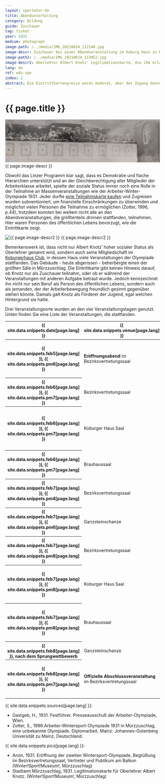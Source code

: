 ```yaml
---
layout: spectator-de
title: Abendunterhaltung
category: Bildung
guide: Zuschauer
tag: ticket
year: 1931
medium: photograph
image-path: /../media/IMG_20210624_122146.jpg
image-descr: Zuschauer bei einer Abendveranstaltung im Koburg Haus in Mürzzuschlag
image-path2: /../media/IMG_20210624_113052.jpg
image-descr2: Oberlehrer Albert Knotz' Legitimationskarte, die ihm erlaubte das Koburghaus und die dortigen Veranstaltungen jederzeit kostenfrei zu besuchen.
lang: de
ref: edu-spe
index: 2
abstract: Die Eintrittkartenpreise waren moderat, aber der Zugang dennoch eingeschränkt. Jene mit Verbindungen oder die hohes Ansehen in der Gemeinschaft genossen, konnten auch die anspruchsvolleren Abendveranstaltugnen besuchen, die Massen blieben ausgeschlossen.
---
```

<body>
    <div class="infotext">
        <h1  id="title">{{ page.title }}</h1>
        <div class="grid-item" id="exhibit-image"><img src="../media/IMG_20210624_122146.jpg" class="img-fluid" alt="{{ page.image-descr }}"> {{ page.image-descr }} </div>
        <p>Obwohl das Linzer Programm klar sagt, dass es Demokratie und flache Hierarchien unterstützt und an der Gleichberechtigung aller Mitglieder der Arbeiterklasse arbeitet, spielte der soziale Status immer noch eine Rolle in der Teilnahme an Massenveranstaltungen wie der Arbeiter-Winter-Olympiade 1931. Jeder durfte <a href="https://workerswinterolympiad1931.netlify.app/spectator/clstr-samebutdifferent.html" class="link-info">eine Teilnahmskarte kaufen</a> und Zugreisen wurden subventioniert, um finanzielle Einschränkungen zu überwinden und möglichst vielen Personen die Teilnahme zu ermöglichen (Zotter, 1996, p.44), trotzdem konnten bei weitem nicht alle an den Abendveranstaltungen, die größtenteils drinnen stattfanden, teilnehmen. Hier waren Personen des öffentlichen Lebens bevorzugt, wie die Eintrittkarte zeigt.</p>
        <div class="grid-item" id="exhibit-image"><img src="../media/IMG_20210624_113052.jpg" class="img-fluid" alt="{{ page.image-descr2 }}"> {{ page.image-descr2 }}</div>
        <p>Bemerkenswerk ist, dass nicht nur Albert Knotz’ hoher sozialer Status als Oberlehrer genannt wird, sondern auch seine Mitgliedschaft im <a href="#" class="link-info" data-toggle="tooltip" title="Der Koburgerhaus Club war eine politisch rechte Organisation, die mit deutschnationaler Politik sympathisierte."> Koburgerhaus Club</a>, in dessen Haus viele Veranstaltungen der Olympiade stattfanden. Das Gebäude - heute abgerissen - beherbergte einen der größten Säle in Mürzzuschlag. Die Eintrittkarte gibt keinen Hinweis darauf, ob Knotz nur als Zuschauer teilnahm, oder ob er während der Veranstaltungen mit anderen Aufgabe betraut wurde. Jedoch kennzeichnet ihn nicht nur sein Beruf als Person des öffentlichen Lebens, sondern auch als jemanden, der der Arbeiterbewegung freundlich gesinnt gegenüber stehen könnte. Damals galt Knotz als Förderer der Jugend, egal welchen Hintergrund sie hatte.</p>
        <p>Drei Veranstaltungsorte wurden an den vier Veranstaltungstagen genutzt. Unten finden Sie eine Liste der Veranstaltungen, die stattfanden.</p>
        <table class="table">
            <thead>
                <tr>
                    <th scope="col">{{ site.data.snippets.date[page.lang] }}</th>
                    <th scope="col">{{ site.data.snippets.venue[page.lang] }}</th>
                    <th scope="col">{{ site.data.snippets.entert[page.lang] }}</th>
                </tr>
            </thead>
            <tbody>
                <tr>
                    <th scope="row">{{ site.data.snippets.feb5[page.lang] }}, {{ site.data.snippets.pm6[page.lang] }}</th>
                    <td><b>Eröffnungsabend</b> im Bezirksvertretungssaal</td>
                    <td>Reden offizieller Vertreter der Internationalen und Veranstalter. Konzerte verschiedener regionaler Musikgruppen und Gesangsvereine: Richard Wagners <span class="quote">Rienzi Ouverture</span>, G. Ad. Uthmanns <span class="quote">Der Freiheit mein Lied</span>, <span class="quote"><a href="#" class="link-info" data-toggle="tooltip" title="Offizielle Hymne der Sozialdemokraten">Lied der Arbeit</a></span>.</td>
                </tr>
                <tr>
                    <th scope="row">{{ site.data.snippets.feb6[page.lang] }}, {{ site.data.snippets.pm7[page.lang] }}</th>
                    <td>Bezirksvertretungssaal</td>
                    <td> Konzert des Musikvereins Mürzzuschlag-Hönigsberg, Gesangsverein <span class="quote">Liederkranz</span>, Gedichte im Dialekt von <a href="#" class="link-info" data-toggle="tooltip" title="Einheimischer Geschäftmann, Autor und Schifahrenthusiast">Toni Schruf</a>. Politische Kabarett.</td>
                </tr>
                <tr>
                    <th scope="row">{{ site.data.snippets.feb6[page.lang] }}, {{ site.data.snippets.pm7[page.lang] }}</th>
                    <td>Koburger Haus Saal</td>
                    <td>Konzert des Eisenbahnermusikvereins Mürzzuschlag, Konzert des Männergesangsvereins <span class="quote">Südbahnbund Mürzzuschlag</span>. Vorführung der Turner und Turnerinnen. Gedichte im Dialekt von <a href="#" class="link-info" data-toggle="tooltip" title="Einheimischer Geschäftmann, Autor und Schifahrenthusiast">Toni Schruf</a>.</td>
                </tr>
                <tr>
                    <th scope="row">{{ site.data.snippets.feb6[page.lang] }}, {{ site.data.snippets.pm7[page.lang] }}</th>
                    <td>Brauhaussaal</td>
                    <td>Konzert des Arbeitermusikvereins <span class="quote">Einigkeit</span> Krieglach, des Arbeiterinnenvereins Mürzzuschlag. Vorführung der Turner und Turnerinnen. Politische Kabarett.</td>
                </tr>
                <tr>
                    <th scope="row">{{ site.data.snippets.feb7[page.lang] }}, {{ site.data.snippets.pm4[page.lang] }}</th>
                    <td>Bezirksvertretungssaal</td>
                    <td>Chorkonzert des Arbeiterkinderchors Mürzzuschlag und des <span class="quote">Salonorchesters Klein.</span></td>
                </tr>
                <tr>
                    <th scope="row">{{ site.data.snippets.feb7[page.lang] }}, {{ site.data.snippets.pm6[page.lang] }}</th>
                    <td>Ganzsteinschanze</td>
                    <td>Fackelzug und Ansprachen, unterstützt von Fanfaren, Sprechchören und drei Musikgruppen.</td>
                </tr>
                <tr>
                    <th scope="row">{{ site.data.snippets.feb7[page.lang] }}, {{ site.data.snippets.pm8[page.lang] }}</th>
                    <td>Bezirksvertretungssaal</td>
                    <td>Konzert des Arbeitermusikvereins <span class="quote">Einigkeit</span> Krieglach, des Arbeiterinnenvereins Mürzzuschlag. Gedichte im Dialekt von <a href="#" class="link-info" data-toggle="tooltip" title="Einheimischer Geschäftmann, Autor und Schifahrenthusiast">Toni Schruf</a>. Politisches Kabarett.</td>
                </tr>
                <tr>
                   <th scope="row">{{ site.data.snippets.feb7[page.lang] }}, {{ site.data.snippets.pm8[page.lang] }}</th>
                    <td>Koburger Haus Saal</td>
                    <td>Konzert des Gewerkschaftsmusikvereins Mürzzuschlag-Hönigsberg, vom Gesangsverein <span class="quote">Liederkranz</span>. Vorführung der Turner und Turnerinnen. Gedichte im Dialekt von <a href="#" class="link-info" data-toggle="tooltip" title="Einheimischer Geschäftmann, Autor und Schifahrenthusiast">Toni Schruf</a>.</td>
                </tr>
                <tr>
                    <th scope="row">{{ site.data.snippets.feb7[page.lang] }}, {{ site.data.snippets.pm8[page.lang] }}</th>
                    <td>Brauhaussaal</td>
                    <td>Konzert des Eisenbahnermusikvereins Mürzzuschlag, Konzert des Männergesangsvereins <span class="quote">Südbahnbund Mürzzuschlag</span>. Vorführung der Turner und Turnerinnen. Politisches Kabarett.</td>              
                </tr>
                <tr>
                    <th scope="row">{{ site.data.snippets.feb8[page.lang] }}, nach dem Sprungwettbewerb</th>
                    <td>Ganzsteinschanze</td>
                    <td>Trompetenfanfaren, Reden, Massengesang <span class="quote"><a href="#" class="link-info" data-toggle="tooltip" title="eine linke Hymne">Die Internationale</a></span>.</td>
                </tr>
                <tr>
                    <th scope="row">{{ site.data.snippets.feb8[page.lang] }}, {{ site.data.snippets.pm7[page.lang] }}</th>
                    <td><b>Offizielle Abschlussveranstaltung</b> im Bezirksvertretungssaal</td>
                    <td>Eduard Griegs <span class="quote">Triumphzug</span>, H.Schoofs <span class="quote">Zum Kampf</span>, Reden,Massengesang <span class="quote"><a href="#" class="link-info" data-toggle="tooltip" title="Französische Nationalhymne, Hymne der Arbeiterbewegung">Marseillaise</a></span>. Vorführung des Gewerkschaftsmusikvereins Mürzzuschlag-Hönigsberg, Arbeiterchor Mürzzuschlag.</td>
                </tr>
            </tbody>
        </table>
        <div class="resources">
            <div class="resource-title">{{ site.data.snippets.sources[page.lang] }}:</div>
                <ul>
                    <li>Gastgeb, H., 1931. <span id="source">Festführer</span>. Presseausschuß der Arbeiter-Olympiade, Wien.</li>
                    <li>Zotter, S., 1996.<span id="source">Arbeiter-Wintersport-Olympiade 1931 in Mürzzuschlag, eine unbekannte Olympiade</span>. Diplomarbeit, Mainz: Johannes-Gutenberg Universität zu Mainz, Deutschland.</li>
                </ul>
        </div>
        <div class="resources">
            <div class="resource-title">{{ site.data.snippets.pics[page.lang] }}:</div>
                <ul>
                    <li>Anon, 1931. Eröffnung der zweiten Wintersport-Olympiade, Begrüßung im Bezirksvertretungssaal, Vertreter und Publikum am Balkon (Winter!Sport!Museum!, Mürzzuschlag)</li>
                    <li>Stadtamt Mürzzuschlag, 1931. Legitimationskarte für Oberlehrer Albert Knotz. (Winter!Sport!Museum!, Mürzzuschlag)</li>
                </ul>
        </div>
    </div>
</body>